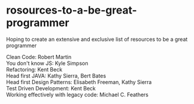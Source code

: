 # rosources-to-a-be-great-programmer
Hoping to create an extensive and exclusive list of resources to be a great programmer


Clean Code: Robert Martin  
You don't know JS: Kyle Simpson  
Refactoring: Kent Beck  
Head first JAVA: Kathy Sierra, Bert Bates  
Head first Design Patterns: Elisabeth Freeman, Kathy Sierra  
Test Driven Development: Kent Beck  
Working effectively with legacy code: Michael C. Feathers  

